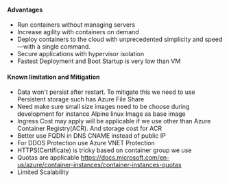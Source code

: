#### Advantages
* Run containers without managing servers
* Increase agility with containers on demand
* Deploy containers to the cloud with unprecedented simplicity and speed—with a single command.
* Secure applications with hypervisor isolation
* Fastest Deployment and Boot Startup is very low than VM

#### Known limitation and Mitigation
* Data won't persist after restart. To mitigate this we need to use Persistent storage such has Azure File Share
* Need make sure small size images need to be choose during development for instance Alpine linux Image as base image
* Ingress Cost may apply will be applicable if we use other than Azure Container Registry(ACR). And storage cost for ACR
* Better use FQDN in DNS CNAME instead of public IP
* For DDOS Protection use Azure VNET Protection
* HTTPS(Certificate) is tricky based on container group we use
* Quotas are applicable https://docs.microsoft.com/en-us/azure/container-instances/container-instances-quotas
* Limited Scalability
